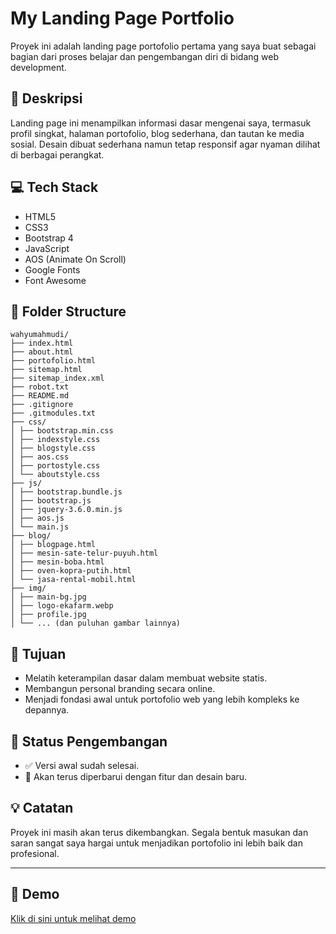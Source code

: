# My Landing Page Portfolio

Proyek ini adalah landing page portofolio pertama yang saya buat sebagai bagian dari proses belajar dan pengembangan diri di bidang web development.

## 📌 Deskripsi
Landing page ini menampilkan informasi dasar mengenai saya, termasuk profil singkat, halaman portofolio, blog sederhana, dan tautan ke media sosial. Desain dibuat sederhana namun tetap responsif agar nyaman dilihat di berbagai perangkat.

## 💻 Tech Stack
- HTML5
- CSS3
- Bootstrap 4
- JavaScript
- AOS (Animate On Scroll)
- Google Fonts
- Font Awesome

## 📂 Folder Structure

```
wahyumahmudi/
├── index.html
├── about.html
├── portofolio.html
├── sitemap.html
├── sitemap_index.xml
├── robot.txt
├── README.md
├── .gitignore
├── .gitmodules.txt
├── css/
│ ├── bootstrap.min.css
│ ├── indexstyle.css
│ ├── blogstyle.css
│ ├── aos.css
│ ├── portostyle.css
│ └── aboutstyle.css
├── js/
│ ├── bootstrap.bundle.js
│ ├── bootstrap.js
│ ├── jquery-3.6.0.min.js
│ ├── aos.js
│ └── main.js
├── blog/
│ ├── blogpage.html
│ ├── mesin-sate-telur-puyuh.html
│ ├── mesin-boba.html
│ ├── oven-kopra-putih.html
│ └── jasa-rental-mobil.html
├── img/
│ ├── main-bg.jpg
│ ├── logo-ekafarm.webp
│ ├── profile.jpg
│ └── ... (dan puluhan gambar lainnya)

```

## 🎯 Tujuan
- Melatih keterampilan dasar dalam membuat website statis.
- Membangun personal branding secara online.
- Menjadi fondasi awal untuk portofolio web yang lebih kompleks ke depannya.

## 🚧 Status Pengembangan
- ✅ Versi awal sudah selesai.
- 🔄 Akan terus diperbarui dengan fitur dan desain baru.

## 💡 Catatan
Proyek ini masih akan terus dikembangkan. Segala bentuk masukan dan saran sangat saya hargai untuk menjadikan portofolio ini lebih baik dan profesional.

---

## 🔗 Demo
[Klik di sini untuk melihat demo](https://wahyu043.github.io/wahyumahmudi/)

